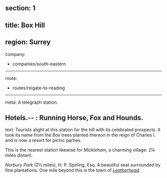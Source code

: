 section: 1
----
title: Box Hill
----
region: Surrey
----
company:
- companies/south-eastern
----
route:
- routes/reigate-to-reading
----
meta: A telegraph station.

Hotels.--
: Running Horse, Fox and Hounds.
----
text: Tourists alight at this station for the hill with its celebrated prospects. It took its name from the Box trees planted thereon in the reign of Charles I. and is now a resort for picnic parties.

This is the nearest station likewise for *Mickleham*, a charming village. 2¼ miles distant.

*Norbury Park* (2½ miles), H. P. Spirling, Esq. A beautiful seat surrounded by fine plantations. One mile beyond this is the town of *[Leatherhead](leatherhead)*.
